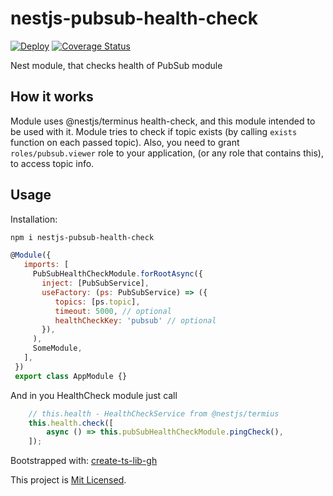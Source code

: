 # nestjs-pubsub-health-check

[![Deploy](https://github.com/mdovhopo/nestjs-pubsub-health-check/workflows/Deploy/badge.svg)](https://github.com/mdovhopo/nestjs-pubsub-health-check/actions)
[![Coverage Status](https://coveralls.io/repos/github/mdovhopo/nestjs-pubsub-health-check/badge.svg?branch=master)](https://coveralls.io/github/mdovhopo/nestjs-pubsub-health-check?branch=master)

Nest module, that checks health of PubSub module

## How it works

Module uses @nestjs/terminus health-check, and this module intended to be used with it.
Module tries to check if topic exists (by calling `exists` function on each passed topic).
Also, you need to grant `roles/pubsub.viewer` role to your application, (or any role that contains this),
to access topic info.

## Usage

Installation:

```sh
npm i nestjs-pubsub-health-check
```

```js
@Module({
   imports: [
     PubSubHealthCheckModule.forRootAsync({
       inject: [PubSubService],
       useFactory: (ps: PubSubService) => ({
          topics: [ps.topic],
          timeout: 5000, // optional
          healthCheckKey: 'pubsub' // optional
       }),
     ),
     SomeModule,
   ],
 })
 export class AppModule {}
 ```

And in you HealthCheck module just call

```js
    // this.health - HealthCheckService from @nestjs/termius
    this.health.check([
        async () => this.pubSubHealthCheckModule.pingCheck(),
    ]);
```

Bootstrapped with: [create-ts-lib-gh](https://github.com/glebbash/create-ts-lib-gh)

This project is [Mit Licensed](LICENSE).
